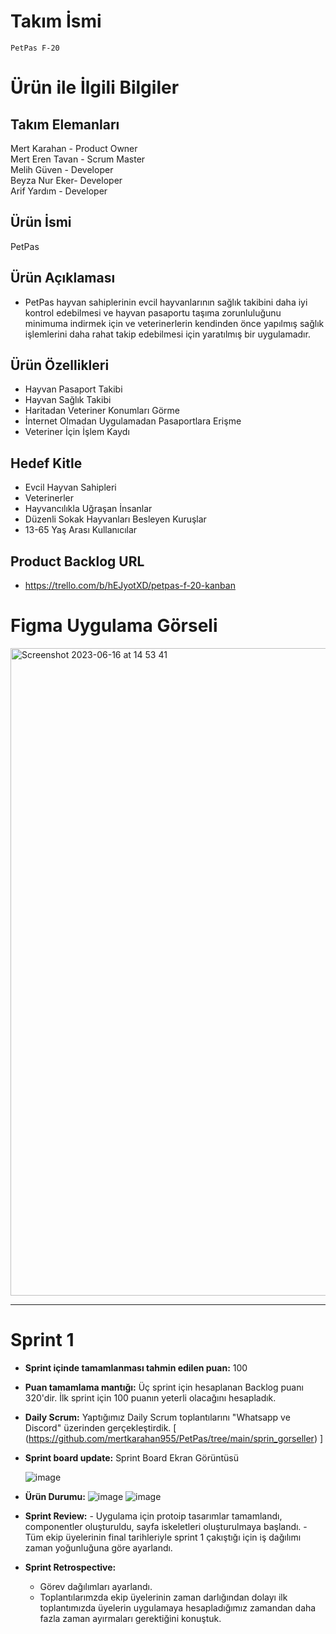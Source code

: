# Takım İsmi

    PetPas F-20
  
  
# Ürün ile İlgili Bilgiler
 ## Takım Elemanları
  Mert Karahan - Product Owner  
  Mert Eren Tavan - Scrum Master   
  Melih Güven - Developer  
  Beyza Nur Eker- Developer  
  Arif Yardım - Developer

 ## Ürün İsmi
  
  PetPas 
  
 ## Ürün Açıklaması

- PetPas hayvan sahiplerinin evcil hayvanlarının sağlık takibini daha iyi kontrol edebilmesi ve hayvan pasaportu taşıma zorunluluğunu minimuma indirmek için ve veterinerlerin kendinden önce yapılmış sağlık işlemlerini daha rahat takip edebilmesi için yaratılmış bir uygulamadır.

## Ürün Özellikleri

- Hayvan Pasaport Takibi
- Hayvan Sağlık Takibi
- Haritadan Veteriner Konumları Görme
- İnternet Olmadan Uygulamadan Pasaportlara Erişme
- Veteriner İçin İşlem Kaydı

## Hedef Kitle
- Evcil Hayvan Sahipleri
- Veterinerler
- Hayvancılıkla Uğraşan İnsanlar
- Düzenli Sokak Hayvanları Besleyen Kuruşlar
- 13-65 Yaş Arası Kullanıcılar

## Product Backlog URL

- https://trello.com/b/hEJyotXD/petpas-f-20-kanban

# Figma Uygulama Görseli

 <img width="1036" alt="Screenshot 2023-06-16 at 14 53 41" src="https://cdn.discordapp.com/attachments/1114283698142060628/1120093539477508107/image.png">

--------------------------------------------------------------------------------------------------------------------

# Sprint 1

- **Sprint içinde tamamlanması tahmin edilen puan:** 100

- **Puan tamamlama mantığı:** Üç sprint için hesaplanan Backlog puanı 320'dir. İlk sprint için 100 puanın yeterli olacağını hesapladık.

- **Daily Scrum:** Yaptığımız Daily Scrum toplantılarını "Whatsapp ve Discord" üzerinden gerçekleştirdik.
    [
  (https://github.com/mertkarahan955/PetPas/tree/main/sprin_gorseller)
]


- **Sprint board update:**
   Sprint Board Ekran Görüntüsü

   ![image](https://cdn.discordapp.com/attachments/1114283698142060628/1120093917065515098/image.png)


- **Ürün Durumu:**
![image](https://github.com/mertkarahan955/PetPas/blob/38ac29ef8507d10fd6fe1c231f08ea045b29e02f/sprin_gorseller/Simulator%20Screenshot%20-%20iPhone%2014%20Pro%20Max%20-%202023-06-18%20at%2022.15.06.png)
![image](https://github.com/mertkarahan955/PetPas/blob/28dc4e6956630689aee2d23ba2c2387799d0a29f/sprin_gorseller/Screenshot_20230618_222211.png)

- **Sprint Review:**
      - Uygulama için protoip tasarımlar tamamlandı, componentler oluşturuldu, sayfa iskeletleri oluşturulmaya başlandı.
      - Tüm ekip üyelerinin final tarihleriyle sprint 1 çakıştığı için iş dağılımı zaman yoğunluğuna göre ayarlandı.

- **Sprint Retrospective:**
  - Görev dağılımları ayarlandı.
  - Toplantılarımzda ekip üyelerinin zaman darlığından dolayı ilk toplantımızda üyelerin uygulamaya hesapladığımız zamandan daha fazla zaman ayırmaları gerektiğini konuştuk.

  






  
